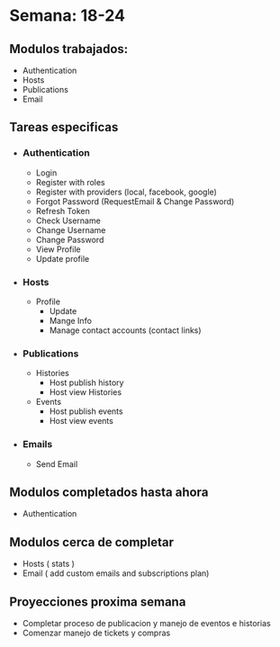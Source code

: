 # Semana: 18-24

## Modulos trabajados:

- Authentication
- Hosts
- Publications
- Email

## Tareas especificas

- ### Authentication

  - Login
  - Register with roles
  - Register with providers (local, facebook, google)
  - Forgot Password (RequestEmail & Change Password)
  - Refresh Token
  - Check Username
  - Change Username
  - Change Password
  - View Profile
  - Update profile

- ### Hosts

  - Profile
    - Update
    - Mange Info
    - Manage contact accounts (contact links)

- ### Publications

  - Histories
    - Host publish history
    - Host view Histories
  - Events
    - Host publish events
    - Host view events

- ### Emails
  - Send Email

## Modulos completados hasta ahora

- Authentication

## Modulos cerca de completar

- Hosts ( stats )
- Email ( add custom emails and subscriptions plan)

## Proyecciones proxima semana

- Completar proceso de publicacion y manejo de eventos e historias
- Comenzar manejo de tickets y compras

